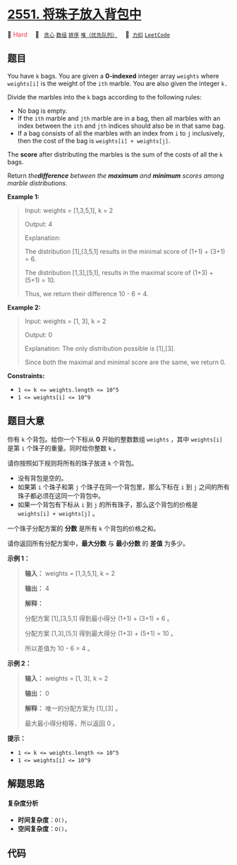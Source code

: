 # [2551. 将珠子放入背包中](https://2xiao.github.io/leetcode-js/problem/2551.html)

🔴 <font color=#ff334b>Hard</font>&emsp; 🔖&ensp; [`贪心`](/tag/greedy.md) [`数组`](/tag/array.md) [`排序`](/tag/sorting.md) [`堆（优先队列）`](/tag/heap-priority-queue.md)&emsp; 🔗&ensp;[`力扣`](https://leetcode.cn/problems/put-marbles-in-bags) [`LeetCode`](https://leetcode.com/problems/put-marbles-in-bags)

## 题目

You have `k` bags. You are given a **0-indexed** integer array `weights` where
`weights[i]` is the weight of the `ith` marble. You are also given the integer
`k.`

Divide the marbles into the `k` bags according to the following rules:

  * No bag is empty.
  * If the `ith` marble and `jth` marble are in a bag, then all marbles with an index between the `ith` and `jth` indices should also be in that same bag.
  * If a bag consists of all the marbles with an index from `i` to `j` inclusively, then the cost of the bag is `weights[i] + weights[j]`.

The **score** after distributing the marbles is the sum of the costs of all
the `k` bags.

Return _the**difference** between the **maximum** and **minimum** scores among
marble distributions_.



**Example 1:**

> Input: weights = [1,3,5,1], k = 2
> 
> Output: 4
> 
> Explanation: 
> 
> The distribution [1],[3,5,1] results in the minimal score of (1+1) + (3+1) = 6. 
> 
> The distribution [1,3],[5,1], results in the maximal score of (1+3) + (5+1) = 10. 
> 
> Thus, we return their difference 10 - 6 = 4.

**Example 2:**

> Input: weights = [1, 3], k = 2
> 
> Output: 0
> 
> Explanation: The only distribution possible is [1],[3]. 
> 
> Since both the maximal and minimal score are the same, we return 0.

**Constraints:**

  * `1 <= k <= weights.length <= 10^5`
  * `1 <= weights[i] <= 10^9`


## 题目大意

你有 `k` 个背包。给你一个下标从 **0**  开始的整数数组 `weights` ，其中 `weights[i]` 是第 `i`
个珠子的重量。同时给你整数 `k` 。

请你按照如下规则将所有的珠子放进 `k` 个背包。

  * 没有背包是空的。
  * 如果第 `i` 个珠子和第 `j` 个珠子在同一个背包里，那么下标在 `i` 到 `j` 之间的所有珠子都必须在这同一个背包中。
  * 如果一个背包有下标从 `i` 到 `j` 的所有珠子，那么这个背包的价格是 `weights[i] + weights[j]` 。

一个珠子分配方案的 **分数**  是所有 `k` 个背包的价格之和。

请你返回所有分配方案中，**最大分数**  与 **最小分数**  的 **差值**  为多少。



**示例 1：**

> 
> 
> 
> 
> 
> **输入：** weights = [1,3,5,1], k = 2
> 
> **输出：** 4
> 
> **解释：**
> 
> 分配方案 [1],[3,5,1] 得到最小得分 (1+1) + (3+1) = 6 。
> 
> 分配方案 [1,3],[5,1] 得到最大得分 (1+3) + (5+1) = 10 。
> 
> 所以差值为 10 - 6 = 4 。
> 
> 

**示例 2：**

> 
> 
> 
> 
> 
> **输入：** weights = [1, 3], k = 2
> 
> **输出：** 0
> 
> **解释：** 唯一的分配方案为 [1],[3] 。
> 
> 最大最小得分相等，所以返回 0 。
> 
> 



**提示：**

  * `1 <= k <= weights.length <= 10^5`
  * `1 <= weights[i] <= 10^9`


## 解题思路

#### 复杂度分析

- **时间复杂度**：`O()`，
- **空间复杂度**：`O()`，

## 代码

```javascript

```